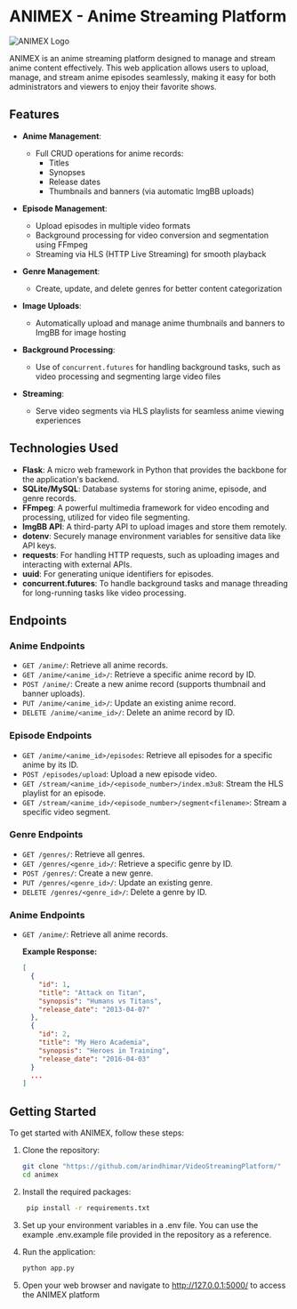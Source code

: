 # ANIMEX - Anime Streaming Platform

![ANIMEX Logo](https://i.ibb.co/k0r9TFC/Logo-No-Backgroud.png)

ANIMEX is an anime streaming platform designed to manage and stream anime content effectively. This web application allows users to upload, manage, and stream anime episodes seamlessly, making it easy for both administrators and viewers to enjoy their favorite shows.

## Features

- **Anime Management**:
  - Full CRUD operations for anime records:
    - Titles
    - Synopses
    - Release dates
    - Thumbnails and banners (via automatic ImgBB uploads)

- **Episode Management**:
  - Upload episodes in multiple video formats
  - Background processing for video conversion and segmentation using FFmpeg
  - Streaming via HLS (HTTP Live Streaming) for smooth playback

- **Genre Management**:
  - Create, update, and delete genres for better content categorization

- **Image Uploads**:
  - Automatically upload and manage anime thumbnails and banners to ImgBB for image hosting

- **Background Processing**:
  - Use of `concurrent.futures` for handling background tasks, such as video processing and segmenting large video files

- **Streaming**:
  - Serve video segments via HLS playlists for seamless anime viewing experiences

## Technologies Used

- **Flask**: A micro web framework in Python that provides the backbone for the application's backend.
- **SQLite/MySQL**: Database systems for storing anime, episode, and genre records.
- **FFmpeg**: A powerful multimedia framework for video encoding and processing, utilized for video file segmenting.
- **ImgBB API**: A third-party API to upload images and store them remotely.
- **dotenv**: Securely manage environment variables for sensitive data like API keys.
- **requests**: For handling HTTP requests, such as uploading images and interacting with external APIs.
- **uuid**: For generating unique identifiers for episodes.
- **concurrent.futures**: To handle background tasks and manage threading for long-running tasks like video processing.

## Endpoints

### Anime Endpoints

- `GET /anime/`: Retrieve all anime records.
- `GET /anime/<anime_id>/`: Retrieve a specific anime record by ID.
- `POST /anime/`: Create a new anime record (supports thumbnail and banner uploads).
- `PUT /anime/<anime_id>/`: Update an existing anime record.
- `DELETE /anime/<anime_id>/`: Delete an anime record by ID.

### Episode Endpoints

- `GET /anime/<anime_id>/episodes`: Retrieve all episodes for a specific anime by its ID.
- `POST /episodes/upload`: Upload a new episode video.
- `GET /stream/<anime_id>/<episode_number>/index.m3u8`: Stream the HLS playlist for an episode.
- `GET /stream/<anime_id>/<episode_number>/segment<filename>`: Stream a specific video segment.

### Genre Endpoints

- `GET /genres/`: Retrieve all genres.
- `GET /genres/<genre_id>/`: Retrieve a specific genre by ID.
- `POST /genres/`: Create a new genre.
- `PUT /genres/<genre_id>/`: Update an existing genre.
- `DELETE /genres/<genre_id>/`: Delete a genre by ID.

### Anime Endpoints

- `GET /anime/`: Retrieve all anime records.
  
  **Example Response:**
  ```json
  [
    {
      "id": 1,
      "title": "Attack on Titan",
      "synopsis": "Humans vs Titans",
      "release_date": "2013-04-07"
    },
    {
      "id": 2,
      "title": "My Hero Academia",
      "synopsis": "Heroes in Training",
      "release_date": "2016-04-03"
    }
    ...
  ]

## Getting Started

To get started with ANIMEX, follow these steps:

1. Clone the repository:
   ```bash
   git clone "https://github.com/arindhimar/VideoStreamingPlatform/"
   cd animex

2. Install the required packages:
   ```bash
    pip install -r requirements.txt

3. Set up your environment variables in a .env file. You can use the example .env.example file provided in the repository as a reference.

4. Run the application:
    ```bash
    python app.py
5. Open your web browser and navigate to http://127.0.0.1:5000/ to access the ANIMEX platform




